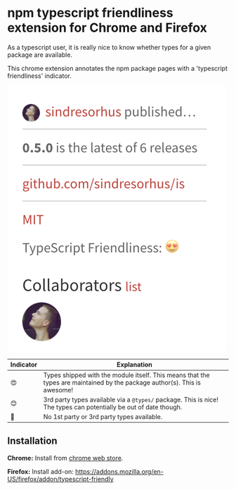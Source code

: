 # npm typescript friendliness extension for Chrome and Firefox

As a typescript user, it is really nice to know whether types for a given
package are available.

This chrome extension annotates the npm package pages with a
'typescript friendliness' indicator.

![screenshot](./assets/screenshot.png)

|Indicator|Explanation   |
|---|---|
|😍| Types shipped with the module itself. This means that the types are maintained by the package author(s). This is awesome! |
|😊| 3rd party types available via a `@types/` package. This is nice! The types can potentially be out of date though. |
|🤷| No 1st party or 3rd party types available.  |

## Installation

**Chrome:** Install from [chrome web store](https://chrome.google.com/webstore/detail/typescript-friendly/bobgngeadaljeacddbgefcfhhdopmpnc).

**Firefox:** Install add-on: https://addons.mozilla.org/en-US/firefox/addon/typescript-friendly
